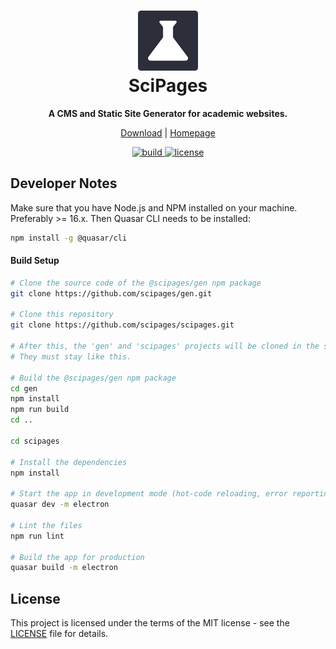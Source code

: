 <div align="center">
  <h1>
    <a href="https://github.com/scipages/scipages/">
      <img alt="SciPages logo" src="https://github.com/scipages/scipages/blob/main/public/icons/favicon-96x96.png?raw=true" width="96">
    </a>
    <br />
    SciPages
  </h1>
  <p align="center">
    <strong>A CMS and Static Site Generator for academic websites.</strong>
  </p>

  [Download](https://github.com/scipages/scipages/releases) | [Homepage](https://www.scipages.org)

  <a href="https://github.com/scipages/scipages/actions">
    <img src="https://github.com/scipages/scipages/workflows/build/badge.svg" alt="build" />
  </a>
  <a href="./LICENSE">
    <img src="https://img.shields.io/github/license/scipages/scipages" alt="license" />
  </a>
</div>

<!--
<div align="center">
  <img src="screenshot.png">
</div>
-->


## Developer Notes

Make sure that you have Node.js and NPM installed on your machine. Preferably >= 16.x. Then Quasar CLI needs to be installed:

```bash
npm install -g @quasar/cli
```

#### Build Setup

```bash
# Clone the source code of the @scipages/gen npm package
git clone https://github.com/scipages/gen.git

# Clone this repository
git clone https://github.com/scipages/scipages.git

# After this, the 'gen' and 'scipages' projects will be cloned in the same directory.
# They must stay like this.

# Build the @scipages/gen npm package
cd gen
npm install
npm run build
cd ..

cd scipages

# Install the dependencies
npm install

# Start the app in development mode (hot-code reloading, error reporting, etc.)
quasar dev -m electron

# Lint the files
npm run lint

# Build the app for production
quasar build -m electron
```

## License

This project is licensed under the terms of the MIT license - see the [LICENSE](LICENSE) file for details.
